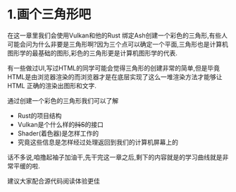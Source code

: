 # 1.画个三角形吧

在这一章里我们会使用Vulkan和他的Rust 绑定Ash创建一个彩色的三角形,有些人可能会问为什么非要是三角形啊?因为三个点可以确定一个平面,三角形也是计算机图形学的最基础的图形,彩色的三角形更是计算机图形学的代表.

有一些做过UI,写过HTML的同学可能会觉得三角形的创建非常的简单,但是毕竟HTML是由浏览器渲染的而浏览器才是在底层实现了这么一堆渲染方法才能够让HTML 正确的渲染出图形和文字.

通过创建一个彩色的三角形我们可以了解
* Rust的项目结构
* Vulkan是个什么样的<del>抖S</del>的接口
* Shader(着色器)是怎样工作的
* 究竟这些信息是怎样经过处理返回到我们的计算机屏幕上的

话不多说,咱撸起袖子加油干,先干完这一章之后,剩下的内容就是的学习曲线就是非常平缓的啦.

建议大家配合源代码阅读体验更佳